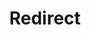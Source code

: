 ﻿---
layout: src/layouts/Redirect.astro
title: Redirect
redirect: /docs/octopus-rest-api/octopus-cli/install-global-tool
pubDate:  2023-01-01
navSearch: false
navSitemap: false
navMenu: false
---

